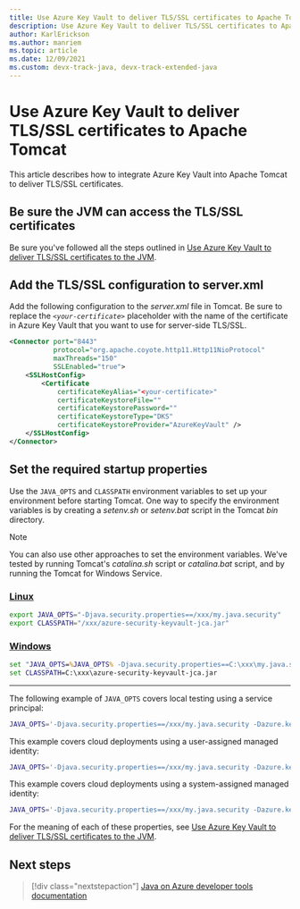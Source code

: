 ```yaml
---
title: Use Azure Key Vault to deliver TLS/SSL certificates to Apache Tomcat
description: Use Azure Key Vault to deliver TLS/SSL certificates to Apache Tomcat
author: KarlErickson
ms.author: manriem
ms.topic: article
ms.date: 12/09/2021
ms.custom: devx-track-java, devx-track-extended-java
---
```


# Use Azure Key Vault to deliver TLS/SSL certificates to Apache Tomcat

This article describes how to integrate Azure Key Vault into Apache Tomcat to deliver TLS/SSL certificates.

## Be sure the JVM can access the TLS/SSL certificates

Be sure you've followed all the steps outlined in [Use Azure Key Vault to deliver TLS/SSL certificates to the JVM](java-azure-keyvault-ssl-integration-jvm.md).

## Add the TLS/SSL configuration to server.xml

Add the following configuration to the *server.xml* file in Tomcat. Be sure to replace the *`<your-certificate>`* placeholder with the name of the certificate in Azure Key Vault that you want to use for server-side TLS/SSL.

```xml
<Connector port="8443"
           protocol="org.apache.coyote.http11.Http11NioProtocol"
           maxThreads="150"
           SSLEnabled="true">
    <SSLHostConfig>
        <Certificate
            certificateKeyAlias="<your-certificate>"
            certificateKeystoreFile=""
            certificateKeystorePassword=""
            certificateKeystoreType="DKS"
            certificateKeystoreProvider="AzureKeyVault" />
    </SSLHostConfig>
</Connector>
```

## Set the required startup properties

Use the `JAVA_OPTS` and `CLASSPATH` environment variables to set up your environment before starting Tomcat. One way to specify the environment variables is by creating a *setenv.sh* or *setenv.bat* script in the Tomcat *bin* directory.

> [!NOTE]
> You can also use other approaches to set the environment variables. We've tested by running Tomcat's *catalina.sh* script or *catalina.bat* script, and by running the Tomcat for Windows Service.

### [Linux](#tab/linux)

```bash
export JAVA_OPTS="-Djava.security.properties==/xxx/my.java.security"
export CLASSPATH="/xxx/azure-security-keyvault-jca.jar"
```

### [Windows](#tab/windows)

```cmd
set "JAVA_OPTS=%JAVA_OPTS% -Djava.security.properties==C:\xxx\my.java.security"
set CLASSPATH=C:\xxx\azure-security-keyvault-jca.jar
```

---

The following example of `JAVA_OPTS` covers local testing using a service principal:

```bash
JAVA_OPTS='-Djava.security.properties==/xxx/my.java.security -Dazure.keyvault.uri=xxx -Dazure.keyvault.client-id=xxx -Dazure.keyvault.client-secret=xxx -Dazure.keyvault.tenant-id=xxx'
```

This example covers cloud deployments using a user-assigned managed identity:

```bash
JAVA_OPTS='-Djava.security.properties==/xxx/my.java.security -Dazure.keyvault.uri=xxx -Dazure.keyvault.managed-identity=<your-managed-identity>'
```

This example covers cloud deployments using a system-assigned managed identity:

```bash
JAVA_OPTS='-Djava.security.properties==/xxx/my.java.security -Dazure.keyvault.uri=xxx'
```

For the meaning of each of these properties, see [Use Azure Key Vault to deliver TLS/SSL certificates to the JVM](./java-azure-keyvault-ssl-integration-jvm.md#how-to-run-your-application).

## Next steps

> [!div class="nextstepaction"]
> [Java on Azure developer tools documentation](index.yml)
